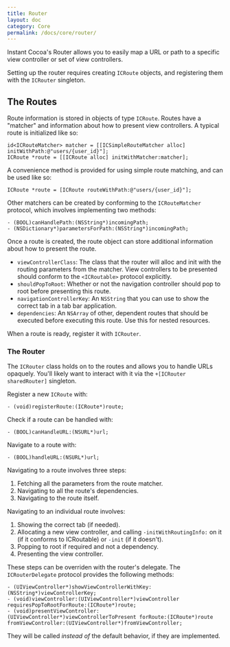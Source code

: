 ```yaml
---
title: Router
layout: doc
category: Core
permalink: /docs/core/router/
---
```


Instant Cocoa's Router allows you to easily map a URL or path to a specific view controller or set of view controllers.

Setting up the router requires creating `ICRoute` objects, and registering them with the `ICRouter` singleton.

## The Routes

Route information is stored in objects of type `ICRoute`. Routes have a "matcher" and information about how to present view controllers. A typical route is initialized like so:

	id<ICRouteMatcher> matcher = [[ICSimpleRouteMatcher alloc] initWithPath:@"users/{user_id}"];
	ICRoute *route = [[ICRoute alloc] initWithMatcher:matcher];

A convenience method is provided for using simple route matching, and can be used like so:

	ICRoute *route = [ICRoute routeWithPath:@"users/{user_id}"];

Other matchers can be created by conforming to the `ICRouteMatcher` protocol, which involves implementing two methods:

	- (BOOL)canHandlePath:(NSString*)incomingPath;
	- (NSDictionary*)parametersForPath:(NSString*)incomingPath;

Once a route is created, the route object can store additional information about how to present the route.

* `viewControllerClass`: The class that the router will alloc and init with the routing parameters from the matcher. View controllers to be presented should conform to the `<ICRoutable>` protocol explicitly.
* `shouldPopToRoot`: Whether or not the navigation controller should pop to root before presenting this route.
* `navigationControllerKey`: An `NSString` that you can use to show the correct tab in a tab bar application.
* `dependencies`: An `NSArray` of other, dependent routes that should be executed before executing this route. Use this for nested resources.

When a route is ready, register it with `ICRouter`.

### The Router

The `ICRouter` class holds on to the routes and allows you to handle URLs opaquely. You'll likely want to interact with it via the `+[ICRouter sharedRouter]` singleton.

Register a new `ICRoute` with:

	- (void)registerRoute:(ICRoute*)route;

Check if a route can be handled with:

	- (BOOL)canHandleURL:(NSURL*)url;

Navigate to a route with:

	- (BOOL)handleURL:(NSURL*)url;

Navigating to a route involves three steps:

1. Fetching all the parameters from the route matcher.
2. Navigating to all the route's dependencies.
3. Navigating to the route itself.

Navigating to an individual route involves:

1. Showing the correct tab (if needed).
2. Allocating a new view controller, and calling `-initWithRoutingInfo:` on it (if it conforms to ICRoutable) or `-init` (if it doesn't).
3. Popping to root if required and not a dependency.
4. Presenting the view controller.

These steps can be overriden with the router's delegate. The `ICRouterDelegate` protocol provides the following methods:

	- (UIViewController*)showViewControllerWithKey:(NSString*)viewControllerKey;
	- (void)viewController:(UIViewController*)viewController requiresPopToRootForRoute:(ICRoute*)route;
	- (void)presentViewController:(UIViewController*)viewControllerToPresent forRoute:(ICRoute*)route fromViewController:(UIViewController*)fromViewController;

They will be called *instead of* the default behavior, if they are implemented.
